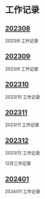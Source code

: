 # 工作记录

## [202308](./202308/readme.md)

2023/8 工作记录

## [202309](./202309/readme.md)

2023/9 工作记录

## [202310](./202310/readme.md)

2023/10 工作记录

## [202311](./202311/readme.md)

2023/11 工作记录

## [202312](./202312/readme.md)

2023/12 工作记录

12月工作记录

## [202401](./202401/readme.md)

2024/01 工作记录
